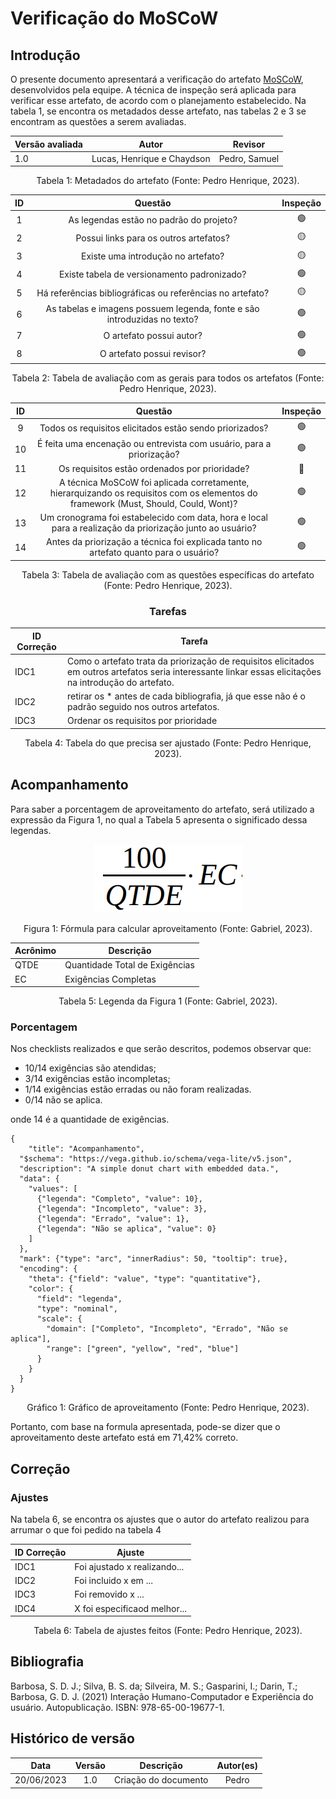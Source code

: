 # Verificação do MoSCoW

## Introdução

O presente documento apresentará a verificação do artefato [MoSCoW](../../elicitacao/moscow.md), desenvolvidos pela equipe. A técnica de inspeção será aplicada para verificar esse artefato, de acordo com o planejamento estabelecido. Na tabela 1, se encontra os metadados desse artefato, nas tabelas 2 e 3 se encontram as questões a serem avaliadas.

<center>

| Versão avaliada | Autor                      | Revisor       |
| ---------------- | -------------------------- | ------------- |
| 1.0              | Lucas, Henrique e Chaydson | Pedro, Samuel |

</center>

<div style="text-align: center">
<p> Tabela 1: Metadados do artefato (Fonte: Pedro Henrique, 2023). </p>
</div>

| ID |                                 Questão                                 | Inspeção |
| :-: | :-----------------------------------------------------------------------: | :--------: |
| 1 |                 As legendas estão no padrão do projeto?                 |     🟢     |
| 2 |                  Possui links para os outros artefatos?                  |     🟡     |
| 3 |                   Existe uma introdução no artefato?                   |     🟡     |
| 4 |                Existe tabela de versionamento padronizado?                |     🟢     |
| 5 |      Há referências bibliográficas ou referências no artefato?      |     🟡     |
| 6 | As tabelas e imagens possuem legenda, fonte e são introduzidas no texto? |     🟢     |
| 7 |                         O artefato possui autor?                         |     🟢     |
| 8 |                        O artefato possui revisor?                        |     🟢     |

<div style="text-align: center">
<p> Tabela 2: Tabela de avaliação com as gerais para todos os artefatos (Fonte: Pedro Henrique, 2023). </p>
</div>

| ID |                                                               Questão                                                               | Inspeção |
| :-: | :----------------------------------------------------------------------------------------------------------------------------------: | :--------: |
| 9 |                                       Todos os requisitos elicitados estão sendo priorizados?                                       |     🟢     |
| 10 |                              É feita uma encenação ou entrevista com usuário, para a priorização?                              |     🟢     |
| 11 |                                            Os requisitos estão ordenados por prioridade?                                            |     🔴     |
| 12 | A técnica MoSCoW foi aplicada corretamente, hierarquizando os requisitos com os elementos do framework (Must, Should, Could, Wont)? |     🟢     |
| 13 |            Um cronograma foi estabelecido com data, hora e local para a realização da priorização junto ao usuário?            |     🟢     |
| 14 |                      Antes da priorização a técnica foi explicada tanto no artefato quanto para o usuário?                      |     🟢     |

<div style="text-align: center">
<p> Tabela 3: Tabela de avaliação com as questões específicas do artefato (Fonte: Pedro Henrique, 2023). </p>
</div>

<center>

### Tarefas

| ID Correção | Tarefa                                                                                                                                                         |
| ------------- | -------------------------------------------------------------------------------------------------------------------------------------------------------------- |
| IDC1          | Como o artefato trata da priorização de requisitos elicitados em outros artefatos seria interessante linkar essas elicitações na introdução do artefato. |
| IDC2          | retirar os * antes de cada bibliografia, já que esse não é o padrão seguido nos outros artefatos.                                                          |
| IDC3          | Ordenar os requisitos por prioridade                                                                                                                           |

<div style="text-align: center">
<p> Tabela 4: Tabela do que precisa ser ajustado (Fonte: Pedro Henrique, 2023). </p>
</div>

</center>

## Acompanhamento

Para saber a porcentagem de aproveitamento do artefato, será utilizado a expressão da Figura 1, no qual a Tabela 5 apresenta o significado dessa legendas.

<div style="text-align: center">
<img src="../../../images/formulaCalculoAproveitamento.png"  alt="legenda da fórmula da figura 1"/>

<p> Figura 1: Fórmula para calcular aproveitamento (Fonte: Gabriel, 2023). </p>
</div>

<center>

| Acrônimo | Descrição                     |
| --------- | ------------------------------- |
| QTDE      | Quantidade Total de Exigências |
| EC        | Exigências Completas           |

<div style="text-align: center">
<p> Tabela 5: Legenda da Figura 1 (Fonte: Gabriel, 2023). </p>
</div>

</center>

### Porcentagem

Nos checklists realizados e que serão descritos, podemos observar que:

- 10/14 exigências são atendidas;
- 3/14 exigências estão incompletas;
- 1/14 exigências estão erradas ou não foram realizadas.
- 0/14 não se aplica.

onde 14 é a quantidade de exigências.

```vegalite
{
    "title": "Acompanhamento",
  "$schema": "https://vega.github.io/schema/vega-lite/v5.json",
  "description": "A simple donut chart with embedded data.",
  "data": {
    "values": [
      {"legenda": "Completo", "value": 10},
      {"legenda": "Incompleto", "value": 3},
      {"legenda": "Errado", "value": 1},
      {"legenda": "Não se aplica", "value": 0}
    ]
  },
  "mark": {"type": "arc", "innerRadius": 50, "tooltip": true},
  "encoding": {
    "theta": {"field": "value", "type": "quantitative"},
    "color": {
      "field": "legenda",
      "type": "nominal",
      "scale": {
        "domain": ["Completo", "Incompleto", "Errado", "Não se aplica"],
        "range": ["green", "yellow", "red", "blue"]
      }
    }
  }
}
```

<div style="text-align: center">
<p> Gráfico 1: Gráfico de aproveitamento (Fonte: Pedro Henrique, 2023). </p>
</div>

Portanto, com base na formula apresentada, pode-se dizer que o aproveitamento deste artefato está em 71,42% correto.

## Correção

### Ajustes

Na tabela 6, se encontra os ajustes que o autor do artefato realizou para arrumar o que foi pedido na tabela 4

| ID Correção | Ajuste                       |
| ------------- | ---------------------------- |
| IDC1          | Foi ajustado x realizando... |
| IDC2          | Foi incluido x em ...        |
| IDC3          | Foi removido x ...           |
| IDC4          | X foi especificaod melhor... |

<div style="text-align: center">
<p> Tabela 6: Tabela de ajustes feitos (Fonte: Pedro Henrique, 2023). </p>
</div>

</center>

## Bibliografia

Barbosa, S. D. J.; Silva, B. S. da; Silveira, M. S.; Gasparini, I.; Darin, T.; Barbosa, G. D. J. (2021) Interação Humano-Computador e Experiência do usuário. Autopublicação. ISBN: 978-65-00-19677-1.

## Histórico de versão

|    Data    | Versão |      Descrição      | Autor(es) |
| :--------: | :-----: | :--------------------: | :-------: |
| 20/06/2023 |   1.0   | Criação do documento |   Pedro   |
